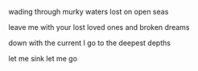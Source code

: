 wading through murky waters
lost on open seas

leave me
with your lost loved ones
and broken dreams 

down with the current I go
to the deepest depths 

let me sink
let me go